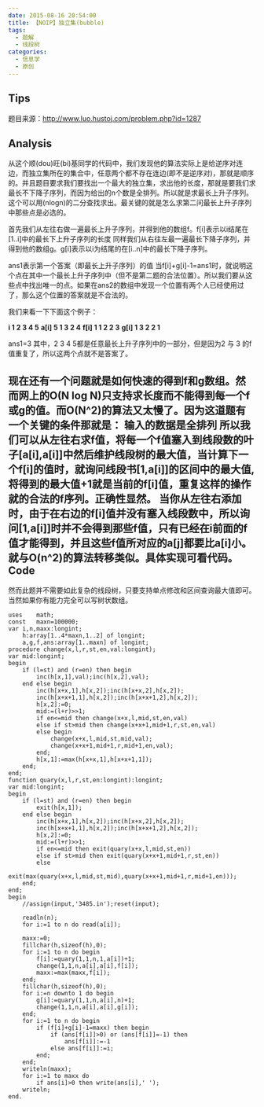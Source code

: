 ```yaml
---
date: 2015-08-16 20:54:00
title: 【NOIP】独立集(bubble)
tags:
  - 题解
  - 线段树
categories:
  - 信息学
  - 原创
---
```

Tips
--
题目来源：http://www.luo.hustoj.com/problem.php?id=1287

Analysis
--
从这个顺(dou)旺(bi)基同学的代码中，我们发现他的算法实际上是给逆序对连边，而独立集所在的集合中，任意两个都不存在连边(即不是逆序对)，那就是顺序的。并且题目要求我们要找出一个最大的独立集，求出他的长度，那就是要我们求最长不下降子序列，而因为给出的n个数是全排列。所以就是求最长上升子序列。这个可以用(nlogn)的二分查找求出。最关键的就是怎么求第二问最长上升子序列中那些点是必选的。

首先我们从左往右做一遍最长上升子序列，并得到他的数组f。f[i]表示以i结尾在[1..i]中的最长下上升子序列的长度
同样我们从右往左最一遍最长下降子序列，并得到他的数组g。g[i]表示以i为结尾的在[i..n]中的最长下降子序列。

ans1表示第一个答案（即最长上升子序列）的值
当f[i]+g[i]-1=ans1时，就说明这个点在其中一个最长上升子序列中（但不是第二题的合法位置）。所以我们要从这些点中找出唯一的点。如果在ans2的数组中发现一个位置有两个人已经使用过了，那么这个位置的答案就是不合法的。

我们来看一下下面这个例子：


**i      1  2  3  4  5**
**a[i]  5  1  3  2  4**
**f[i]   1  1  2  2  3**
**g[i]  1  3  2  2  1**

ans1=3
其中，2 3 4 5都是任意最长上升子序列中的一部分，但是因为2 与 3 的f值重复了，所以这两个点就不是答案了。

现在还有一个问题就是如何快速的得到f和g数组。然而网上的O(N log N)只支持求长度而不能得到每一个f或g的值。而O(N^2)的算法又太慢了。因为这道题有一个关键的条件那就是：
	输入的数据是全排列
所以我们可以从左往右求f值，将每一个f值塞入到线段数的叶子[a[i],a[i]]中然后维护线段树的最大值，当计算下一个f[i]的值时，就询问线段书[1,a[i]]的区间中的最大值,将得到的最大值+1就是当前的f[i]值，重复这样的操作就的合法的f序列。正确性显然。
当你从左往右添加时，由于在右边的f[i]值并没有塞入线段数中，所以询问[1,a[i]]时并不会得到那些f值，只有已经在i前面的f值才能得到，并且这些f值所对应的a[j]都要比a[i]小。就与O(n^2)的算法转移类似。具体实现可看代码。
Code
--
然而此题并不需要如此复杂的线段树，只要支持单点修改和区间查询最大值即可。当然如果你有能力完全可以写树状数组。
```
uses	math;
const	maxn=100000;
var	i,n,maxx:longint;
	h:array[1..4*maxn,1..2] of longint;
	a,g,f,ans:array[1..maxn] of longint;
procedure change(x,l,r,st,en,val:longint);
var	mid:longint;
begin
	if (l=st) and (r=en) then begin
		inc(h[x,1],val);inc(h[x,2],val);
	end else begin
		inc(h[x+x,1],h[x,2]);inc(h[x+x,2],h[x,2]);
		inc(h[x+x+1,1],h[x,2]);inc(h[x+x+1,2],h[x,2]);
		h[x,2]:=0;
		mid:=(l+r)>>1;
		if en<=mid then change(x+x,l,mid,st,en,val)
		else if st>mid then change(x+x+1,mid+1,r,st,en,val)
		else begin
			change(x+x,l,mid,st,mid,val);
			change(x+x+1,mid+1,r,mid+1,en,val);
		end;
		h[x,1]:=max(h[x+x,1],h[x+x+1,1]);
	end;
end;
function quary(x,l,r,st,en:longint):longint;
var	mid:longint;
begin
	if (l=st) and (r=en) then begin
		exit(h[x,1]);
	end else begin
		inc(h[x+x,1],h[x,2]);inc(h[x+x,2],h[x,2]);
		inc(h[x+x+1,1],h[x,2]);inc(h[x+x+1,2],h[x,2]);
		h[x,2]:=0;
		mid:=(l+r)>>1;
		if en<=mid then exit(quary(x+x,l,mid,st,en))
		else if st>mid then exit(quary(x+x+1,mid+1,r,st,en))
		else
		exit(max(quary(x+x,l,mid,st,mid),quary(x+x+1,mid+1,r,mid+1,en)));
	end;
end;
begin
	//assign(input,'3485.in');reset(input);

	readln(n);
	for i:=1 to n do read(a[i]);

	maxx:=0;
	fillchar(h,sizeof(h),0);
	for i:=1 to n do begin
		f[i]:=quary(1,1,n,1,a[i])+1;
		change(1,1,n,a[i],a[i],f[i]);
		maxx:=max(maxx,f[i]);
	end;
	fillchar(h,sizeof(h),0);
	for i:=n downto 1 do begin
		g[i]:=quary(1,1,n,a[i],n)+1;
		change(1,1,n,a[i],a[i],g[i]);
	end;
	for i:=1 to n do begin
		if (f[i]+g[i]-1=maxx) then begin
			if (ans[f[i]]>0) or (ans[f[i]]=-1) then 
				ans[f[i]]:=-1 
			else ans[f[i]]:=i;
		end;
	end;
	writeln(maxx);
	for i:=1 to maxx do 
		if ans[i]>0 then write(ans[i],' ');
	writeln;
end.

```